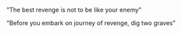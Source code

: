 ---
---

"The best revenge is not to be like your enemy" 

"Before you embark on journey of revenge, dig two graves" 



